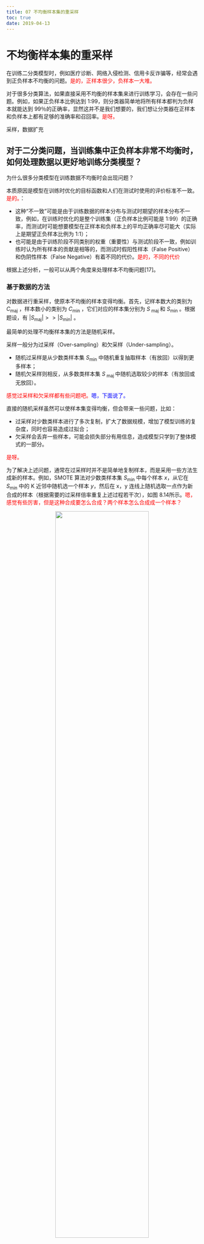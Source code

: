 ```yaml
---
title: 07 不均衡样本集的重采样
toc: true
date: 2019-04-13
---
```

# 不均衡样本集的重采样

在训练二分类模型时，例如医疗诊断、网络入侵检测、信用卡反诈骗等，经常会遇到正负样本不均衡的问题。<span style="color:red;">是的，正样本很少，负样本一大堆。</span>

对于很多分类算法，如果直接采用不均衡的样本集来进行训练学习，会存在一些问题。例如，如果正负样本比例达到 1∶99，则分类器简单地将所有样本都判为负样本就能达到 99％的正确率，显然这并不是我们想要的，我们想让分类器在正样本和负样本上都有足够的准确率和召回率。<span style="color:red;">是呀。</span>


采样，数据扩充

## 对于二分类问题，当训练集中正负样本非常不均衡时，如何处理数据以更好地训练分类模型？


为什么很多分类模型在训练数据不均衡时会出现问题？

本质原因是模型在训练时优化的目标函数和人们在测试时使用的评价标准不一致。<span style="color:red;">是的。</span>：

- 这种“不一致”可能是由于训练数据的样本分布与测试时期望的样本分布不一致，例如，在训练时优化的是整个训练集（正负样本比例可能是 1∶99）的正确率，而测试时可能想要模型在正样本和负样本上的平均正确率尽可能大（实际上是期望正负样本比例为 1∶1）；
- 也可能是由于训练阶段不同类别的权重（重要性）与测试阶段不一致，例如训练时认为所有样本的贡献是相等的，而测试时假阳性样本（False Positive）和伪阴性样本（False Negative）有着不同的代价。<span style="color:red;">是的，不同的代价</span>

根据上述分析，一般可以从两个角度来处理样本不均衡问题[17]。

### 基于数据的方法

对数据进行重采样，使原本不均衡的样本变得均衡。首先，记样本数大的类别为 $C_{\mathrm{maj}}$ ，样本数小的类别为 $C_{\mathrm{min}}$ ，它们对应的样本集分别为 $S_{\text { maj }}$ 和 $S_{\mathrm{min}}$ 。根据题设，有 $\left|S_{\mathrm{maj}}\right|>>\left| S_{\mathrm{min}}\right|$ 。

最简单的处理不均衡样本集的方法是随机采样。

采样一般分为过采样（Over-sampling）和欠采样（Under-sampling）。

- 随机过采样是从少数类样本集 $S_{\mathrm{min}}$ 中随机重复抽取样本（有放回）以得到更多样本；
- 随机欠采样则相反，从多数类样本集 $S_{\text { maj }}$ 中随机选取较少的样本（有放回或无放回）。

<span style="color:red;">感觉过采样和欠采样都有些问题吧。</span><span style="color:blue;">嗯，下面说了。</span>

直接的随机采样虽然可以使样本集变得均衡，但会带来一些问题，比如：

- 过采样对少数类样本进行了多次复制，扩大了数据规模，增加了模型训练的复杂度，同时也容易造成过拟合；
- 欠采样会丢弃一些样本，可能会损失部分有用信息，造成模型只学到了整体模式的一部分。

<span style="color:red;">是呀。</span>

为了解决上述问题，通常在过采样时并不是简单地复制样本，而是采用一些方法生成新的样本。例如，SMOTE 算法对少数类样本集 $S_{\mathrm{min}}$ 中每个样本 $x$，从它在 $S_{\mathrm{min}}$ 中的 K 近邻中随机选一个样本 $y$，然后在 x，y 连线上随机选取一点作为新合成的样本（根据需要的过采样倍率重复上述过程若干次），如图 8.14所示。<span style="color:red;">嗯，感觉有些厉害，但是这种合成要怎么合成？两个样本怎么合成成一个样本？</span>

<p align="center">
    <img width="70%" height="70%" src="http://images.iterate.site/blog/image/20190413/S3nNGWm7sKpE.png?imageslim">
</p>

这种合成新样本的过采样方法可以降低过拟合的风险。<span style="color:red;">嗯，的确。</span>


SMOTE 算法为每个少数类样本合成相同数量的新样本，这可能会增大类间重叠度，并且会生成一些不能提供有益信息的样本。<span style="color:red;">是呀。</span>

为此出现 Borderline-SMOTE、ADASYN 等改进算法。

- Borderline-SMOTE 只给那些处在分类边界上的少数类样本合成新样本，
- 而 ADASYN 则给不同的少数类样本合成不同个数的新样本。

此外，还可以采用一些数据清理方法（如基于 Tomek Links）来进一步降低合成样本带来的类间重叠，以得到更加良定义（well-defined）的类簇，从而更好地训练分类器。<span style="color:red;">哇塞，这么厉害！简直了，各种手段，厉害！都要总结进来。</span>


同样地，对于欠采样，可以采用 Informed Undersampling 来解决由于随机欠采样带来的数据丢失问题。常见的 Informed Undersampling 算法有：

- Easy Ensemble 算法。每次从多数类 $S_{\mathrm{maj}}$ 中上随机抽取一个子集 $E\left(|E| \approx\left|S_{\min }\right|\right)$ ，然后用 $E+S_{\min }$ 训练一个分类器；重复上述过程若干次，得到多个分类器，最终的分类结果是这多个分类器结果的融合。<span style="color:red;">嗯，感觉还是有道理的。</span>
- Balance Cascade 算法。级联结构，在每一级中从多数类 $S_{\mathrm{maj}}$ 中随机抽取子集 $E$ ，用 $E+S_{\mathrm{min}}$ 训练该级的分类器；然后将 $S_{\text { maj }}$ 中能够被当前分类器正确判别的样本剔除掉，继续下一级的操作，重复若干次得到级联结构；最终的输出结果也是各级分类器结果的融合。<span style="color:red;">是的，这个感觉类似决策树。</span>
- 其他诸如 NearMiss（利用 K 近邻信息挑选具有代表性的样本）、One-sided Selection（采用数据清理技术）等算法。<span style="color:red;">这些也要总结下。</span>


在实际应用中，具体的采样操作可能并不总是如上述几个算法一样，但基本思路很多时候还是一致的。例如：

- 基于聚类的采样方法，利用数据的类簇信息来指导过采样/欠采样操作；
- 经常用到的数据扩充方法也是一种过采样，对少数类样本进行一些噪声扰动或变换（如图像数据集中对图片进行裁剪、翻转、旋转、加光照等）以构造出新的样本；
- 而 Hard Negative Mining则是一种欠采样，把比较难的样本抽出来用于迭代分类器。


### 基于算法的方法

在样本不均衡时，也可以通过改变模型训练时的目标函数（如代价敏感学习中不同类别有不同的权重）来矫正这种不平衡性；当样本数目极其不均衡时，也可以将问题转化为单类
学习（one-class learning）、异常检测（anomaly detection）。本节主要关注采样，不再赘述。<span style="color:red;">哇塞！思路清奇呀！竟然可以转化成单类检测和异常检测。嗯，还是要再补充下的。</span>



## 总结与扩展

在实际面试时，这道题还有很多可扩展的知识点。例如：

- 模型在不均衡样本集上的评价标准
- 不同样本量（绝对数值）下如何选择合适的处理方法（考虑正负样本比例为 1∶100和 1000∶100000的区别）
- 代价敏感学习和采样方法的区别、联系以及效果对比等。<span style="color:red;">嗯，这个也想知道。</span>

<span style="color:red;">这些都要总结，弄清楚。</span>




# 相关

- 《百面机器学习》

